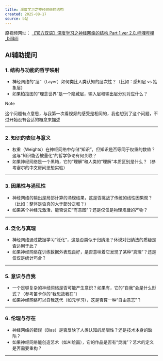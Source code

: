 ```yaml
---
title: 深度学习之神经网络的结构
created: 2025-08-17
source: b站
---
```

原视频网址：
[【官方双语】深度学习之神经网络的结构 Part 1 ver 2.0_哔哩哔哩_bilibili](https://www.bilibili.com/video/BV1bx411M7Zx/?spm_id_from=333.1387.search.video_card.click&vd_source=77f9327213401e6efc7563d9d9333647)

## AI辅助提问


### **1. 结构与功能的哲学映射**

- 神经网络的“层”（Layer）如何类比人类认知的层次性？（比如：感知层 vs 抽象层）
- 如果柏拉图的“理念世界”是一个隐藏层，输入层和输出层分别对应什么？

> [!note] 
> 这个问题有点意思，与我第一次看视频的感受是相同的，我也想到了这个问题，不过开始没有合适的概念来描述


---

### **2. 知识的表征与意义**

- 权重（Weights）在神经网络中存储“知识”，但知识是否等同于权重的数值？这与“知识能否被量化”的哲学争论有何关联？
- 如果神经网络是一个黑箱，它的“理解”和人类的“理解”本质区别是什么？（参考塞尔的中文房间思想实验）

---

### **3. 因果性与涌现性**

- 神经网络的输出是局部计算的涌现结果，这是否挑战了传统的线性因果观？（比如：整体是否真的大于部分之和？）
- 如果某个神经元激活，能否说它“有意图”？还是仅仅是物理规律的产物？

---

### **4. 泛化与真理**

- 神经网络通过数据学习“泛化”，这是否类似于归纳法？休谟对归纳法的质疑是否适用于此？
- 如果神经网络在训练数据外表现良好，是否意味着它发现了某种“真理”？还是仅仅是统计巧合？

---

### **5. 意识与自我**

- 一个足够复杂的神经网络是否可能产生意识？如果有，它的“自我”会是什么形式？（参考笛卡尔的“我思故我在”）
- 如果神经网络可以自我迭代（如元学习），这是否算一种“自由意志”？

---

### **6. 伦理与存在**

- 神经网络的错误（Bias）是否反映了人类认知的局限性？还是技术本身的缺陷？
- 如果神经网络能创造艺术（如AI绘画），它的作品是否有“灵魂”？艺术的定义是否需要重构？


---
